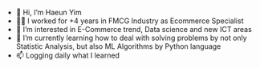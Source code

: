 - 👋 Hi, I’m Haeun Yim
- 🚴‍♂️ I worked for +4 years in FMCG Industry as Ecommerce Specialist
- 👀 I’m interested in E-Commerce trend, Data science and new ICT areas
- 🌱 I’m currently learning how to deal with solving problems by not only Statistic Analysis, but also ML Algorithms by Python language
- 📫 Logging daily what I learned

<!---
haeunY153/haeunY153 is a ✨ special ✨ repository because its `README.md` (this file) appears on your GitHub profile.
You can click the Preview link to take a look at your changes.
--->

